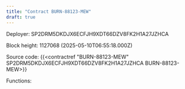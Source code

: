 ```yaml
---
title: "Contract BURN-88123-MEW"
draft: true
---
```

Deployer: SP2DRM5DKDJX6ECFJH9XDT66DZV8FK2H1A27JZHCA


 



Block height: 1127068 (2025-05-10T06:55:18.000Z)

Source code: {{<contractref "BURN-88123-MEW" SP2DRM5DKDJX6ECFJH9XDT66DZV8FK2H1A27JZHCA BURN-88123-MEW>}}

Functions:


